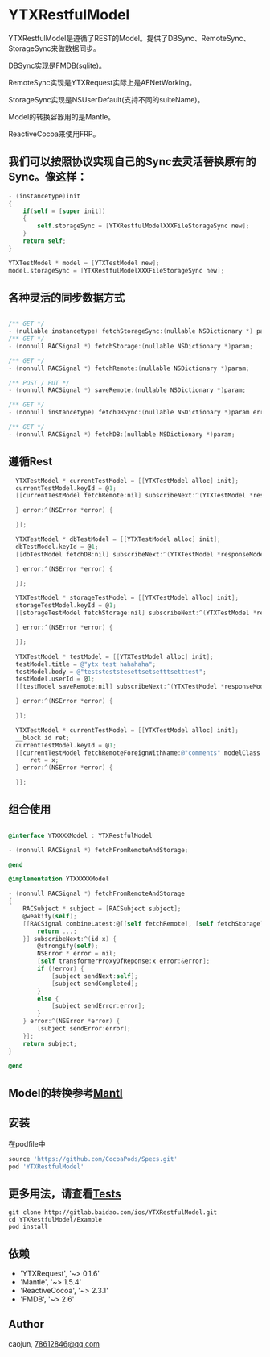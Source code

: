 # YTXRestfulModel

YTXRestfulModel是遵循了REST的Model。提供了DBSync、RemoteSync、StorageSync来做数据同步。


DBSync实现是FMDB(sqlite)。


RemoteSync实现是YTXRequest实际上是AFNetWorking。


StorageSync实现是NSUserDefault(支持不同的suiteName)。


Model的转换容器用的是Mantle。


ReactiveCocoa来使用FRP。


## 我们可以按照协议实现自己的Sync去灵活替换原有的Sync。像这样：
```objective-c
- (instancetype)init
{
    if(self = [super init])
    {
        self.storageSync = [YTXRestfulModelXXXFileStorageSync new];
    }
    return self;
}

YTXTestModel * model = [YTXTestModel new];
model.storageSync = [YTXRestfulModelXXXFileStorageSync new];

```

## 各种灵活的同步数据方式
```objective-c

/** GET */
- (nullable instancetype) fetchStorageSync:(nullable NSDictionary *) param;
/** GET */
- (nonnull RACSignal *) fetchStorage:(nullable NSDictionary *)param;

/** GET */
- (nonnull RACSignal *) fetchRemote:(nullable NSDictionary *)param;

/** POST / PUT */
- (nonnull RACSignal *) saveRemote:(nullable NSDictionary *)param;

/** GET */
- (nonnull instancetype) fetchDBSync:(nullable NSDictionary *)param error:(NSError * _Nullable * _Nullable) error;

/** GET */
- (nonnull RACSignal *) fetchDB:(nullable NSDictionary *)param;

```

## 遵循Rest
```objective-c
  YTXTestModel * currentTestModel = [[YTXTestModel alloc] init];
  currentTestModel.keyId = @1;
  [[currentTestModel fetchRemote:nil] subscribeNext:^(YTXTestModel *responseModel) {

  } error:^(NSError *error) {

  }];

  YTXTestModel * dbTestModel = [[YTXTestModel alloc] init];
  dbTestModel.keyId = @1;
  [[dbTestModel fetchDB:nil] subscribeNext:^(YTXTestModel *responseModel) {

  } error:^(NSError *error) {

  }];

  YTXTestModel * storageTestModel = [[YTXTestModel alloc] init];
  storageTestModel.keyId = @1;
  [[storageTestModel fetchStorage:nil] subscribeNext:^(YTXTestModel *responseModel) {

  } error:^(NSError *error) {

  }];

  YTXTestModel * testModel = [[YTXTestModel alloc] init];
  testModel.title = @"ytx test hahahaha";
  testModel.body = @"teststeststesettsetsetttsetttest";
  testModel.userId = @1;
  [[testModel saveRemote:nil] subscribeNext:^(YTXTestModel *responseModel) {

  } error:^(NSError *error) {

  }];

  YTXTestModel * currentTestModel = [[YTXTestModel alloc] init];
  __block id ret;
  currentTestModel.keyId = @1;
  [[currentTestModel fetchRemoteForeignWithName:@"comments" modelClass:[YTXTestCommentModel class] param:nil] subscribeNext:^(id x) {
      ret = x;
  } error:^(NSError *error) {

  }];
```

## 组合使用
```objective-c

@interface YTXXXXModel : YTXRestfulModel

- (nonnull RACSignal *) fetchFromRemoteAndStorage;

@end

@implementation YTXXXXXModel

- (nonnull RACSignal *) fetchFromRemoteAndStorage
{
    RACSubject * subject = [RACSubject subject];
    @weakify(self);
    [[RACSignal combineLatest:@[[self fetchRemote], [self fetchStorage]] reduce:^id{
        return ...;
    }] subscribeNext:^(id x) {
        @strongify(self);
        NSError * error = nil;
        [self transformerProxyOfReponse:x error:&error];
        if (!error) {
            [subject sendNext:self];
            [subject sendCompleted];
        }
        else {
            [subject sendError:error];
        }
    } error:^(NSError *error) {
        [subject sendError:error];
    }];
    return subject;
}

@end

```

## Model的转换参考[Mantl](https://github.com/Mantle/Mantle/tree/1.5.7)

## 安装

在podfile中

```ruby
source 'https://github.com/CocoaPods/Specs.git'
pod 'YTXRestfulModel'
```

## 更多用法，请查看[Tests](http://gitlab.baidao.com/ios/YTXRestfulModel/tree/master/Example/Tests)
```shell
git clone http://gitlab.baidao.com/ios/YTXRestfulModel.git
cd YTXRestfulModel/Example
pod install
```


## 依赖
- 'YTXRequest', '~> 0.1.6'
- 'Mantle', '~> 1.5.4'
- 'ReactiveCocoa', '~> 2.3.1'
- 'FMDB', '~> 2.6'


## Author

caojun, 78612846@qq.com

